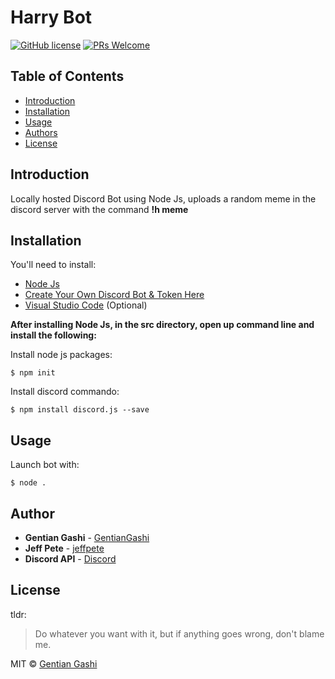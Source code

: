 # Harry Bot
[![GitHub license](https://img.shields.io/github/license/GentianGashi/Harry-Bot)](https://github.com/GentianGashi/Harry-Bot/blob/master/LICENSE) [![PRs Welcome](https://img.shields.io/badge/PRs-welcome-brightgreen.svg?style=flat-square)](http://makeapullrequest.com)

## Table of Contents
<!--ts-->
   * [Introduction](#introduction)  
   * [Installation](#installation)
   * [Usage](#usage)
   * [Authors](#author)  
   * [License](#license)  
<!--te-->

## Introduction
Locally hosted Discord Bot using Node Js, uploads a random meme in the discord server with the command **!h meme**

## Installation
You'll need to install:
* [Node Js](https://nodejs.org/en/download/)
* [Create Your Own Discord Bot & Token Here](https://discord.com/developers/applications)
* [Visual Studio Code](https://code.visualstudio.com/download) (Optional)

**After installing Node Js, in the src directory, open up command line and install the following:**

Install node js packages:

    $ npm init
    
Install discord commando:

    $ npm install discord.js --save

## Usage
Launch bot with:

    $ node .
 
## Author
* **Gentian Gashi** - [GentianGashi](https://github.com/GentianGashi)
* **Jeff Pete** - [jeffpete](https://github.com/jeffpete)
* **Discord API** - [Discord](https://github.com/discord)

## License
tldr:
> Do whatever you want with it, but if anything goes wrong, don't blame me.

MIT © [Gentian Gashi](https://github.com/GentianGashi)
